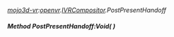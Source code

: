 _[mojo3d-vr](../../modules/mojo3d-vr/mojo3d-vr-module.md):[openvr](openvr:).[IVRCompositor](openvr:openvr-ivrcompositor.md).PostPresentHandoff_
##### Method PostPresentHandoff:Void(  )
